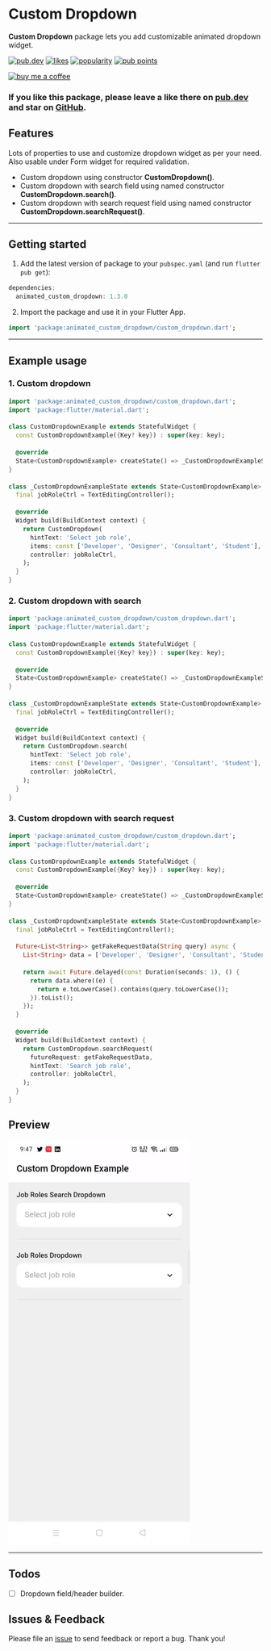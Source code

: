 # Custom Dropdown

**Custom Dropdown** package lets you add customizable animated dropdown widget.

[![pub.dev](https://img.shields.io/pub/v/animated_custom_dropdown.svg?style=flat?logo=dart)](https://pub.dev/packages/animated_custom_dropdown)
[![likes](https://img.shields.io/pub/likes/animated_custom_dropdown)](https://pub.dev/packages/animated_custom_dropdown/score)
[![popularity](https://img.shields.io/pub/popularity/animated_custom_dropdown)](https://pub.dev/packages/animated_custom_dropdown/score)
[![pub points](https://img.shields.io/pub/points/animated_custom_dropdown)](https://pub.dev/packages/animated_custom_dropdown/score)

[![buy me a coffee](https://www.buymeacoffee.com/assets/img/custom_images/orange_img.png)](https://www.buymeacoffee.com/abdullahchauhan)

### If you like this package, please leave a like there on [pub.dev](https://pub.dev/packages/animated_custom_dropdown) and star on [GitHub](https://github.com/AbdullahChauhan/custom-dropdown).

## Features

Lots of properties to use and customize dropdown widget as per your need. Also usable under Form widget for required validation.

- Custom dropdown using constructor **CustomDropdown()**.
- Custom dropdown with search field using named constructor **CustomDropdown.search()**.
- Custom dropdown with search request field using named constructor **CustomDropdown.searchRequest()**.

<hr>

## Getting started

1. Add the latest version of package to your `pubspec.yaml` (and run `flutter pub get`):

```dart
dependencies:
  animated_custom_dropdown: 1.3.0
```

2. Import the package and use it in your Flutter App.

```dart
import 'package:animated_custom_dropdown/custom_dropdown.dart';
```

<hr>

## Example usage

### 1. Custom dropdown

```dart
import 'package:animated_custom_dropdown/custom_dropdown.dart';
import 'package:flutter/material.dart';

class CustomDropdownExample extends StatefulWidget {
  const CustomDropdownExample({Key? key}) : super(key: key);

  @override
  State<CustomDropdownExample> createState() => _CustomDropdownExampleState();
}

class _CustomDropdownExampleState extends State<CustomDropdownExample> {
  final jobRoleCtrl = TextEditingController();

  @override
  Widget build(BuildContext context) {
    return CustomDropdown(
      hintText: 'Select job role',
      items: const ['Developer', 'Designer', 'Consultant', 'Student'],
      controller: jobRoleCtrl,
    );
  }
}
```

### 2. Custom dropdown with search

```dart
import 'package:animated_custom_dropdown/custom_dropdown.dart';
import 'package:flutter/material.dart';

class CustomDropdownExample extends StatefulWidget {
  const CustomDropdownExample({Key? key}) : super(key: key);

  @override
  State<CustomDropdownExample> createState() => _CustomDropdownExampleState();
}

class _CustomDropdownExampleState extends State<CustomDropdownExample> {
  final jobRoleCtrl = TextEditingController();

  @override
  Widget build(BuildContext context) {
    return CustomDropdown.search(
      hintText: 'Select job role',
      items: const ['Developer', 'Designer', 'Consultant', 'Student'],
      controller: jobRoleCtrl,
    );
  }
}
```

### 3. Custom dropdown with search request

```dart
import 'package:animated_custom_dropdown/custom_dropdown.dart';
import 'package:flutter/material.dart';

class CustomDropdownExample extends StatefulWidget {
  const CustomDropdownExample({Key? key}) : super(key: key);

  @override
  State<CustomDropdownExample> createState() => _CustomDropdownExampleState();
}

class _CustomDropdownExampleState extends State<CustomDropdownExample> {
  final jobRoleCtrl = TextEditingController();

  Future<List<String>> getFakeRequestData(String query) async {
    List<String> data = ['Developer', 'Designer', 'Consultant', 'Student'];

    return await Future.delayed(const Duration(seconds: 1), () {
      return data.where((e) {
        return e.toLowerCase().contains(query.toLowerCase());
      }).toList();
    });
  }

  @override
  Widget build(BuildContext context) {
    return CustomDropdown.searchRequest(
      futureRequest: getFakeRequestData,
      hintText: 'Search job role',
      controller: jobRoleCtrl,
    );
  }
}
```

## Preview

![Example App](https://github.com/AbdullahChauhan/custom-dropdown/blob/master/readme_assets/preview.gif)

<hr>

## Todos

- [ ] Dropdown field/header builder.

## Issues & Feedback

Please file an [issue](https://github.com/AbdullahChauhan/custom-dropdown/issues) to send feedback or report a bug. Thank you!
